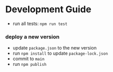 # Development Guide

- run all tests: <code type="npm/script-call">npm run test</code>

### deploy a new version

- update `package.json` to the new version
- run `npm install` to update `package-lock.json`
- commit to `main`
- run `npm publish`

